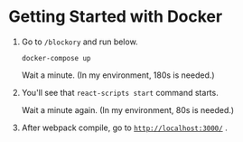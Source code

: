 # Getting Started with Docker

1. Go to `/blockory` and run below.

   ```
   docker-compose up
   ```

   Wait a minute. (In my environment, 180s is needed.)

2. You'll see that `react-scripts start` command starts.

   Wait a minute again. (In my environment, 80s is needed.)

3. After webpack compile, go to [`http://localhost:3000/`](http://localhost:3000/) .
